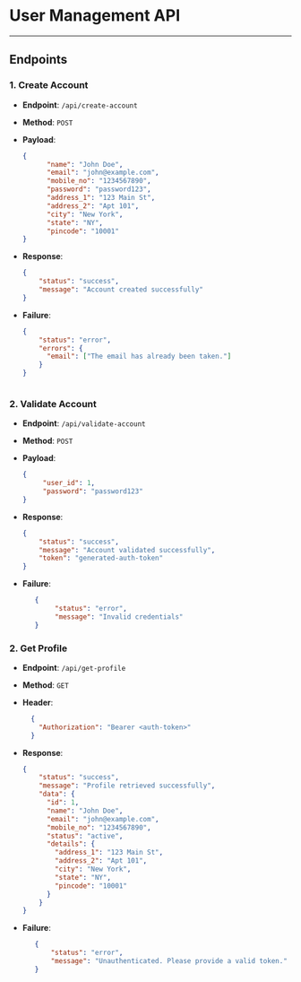 # User Management API


---

## Endpoints

### 1. **Create Account**

- **Endpoint**: `/api/create-account`
- **Method**: `POST`
- **Payload**:
  ```json
  {
        "name": "John Doe",
        "email": "john@example.com",
        "mobile_no": "1234567890",
        "password": "password123",
        "address_1": "123 Main St",
        "address_2": "Apt 101",
        "city": "New York",
        "state": "NY",
        "pincode": "10001"
  }

- **Response**:

  ```json
  {
      "status": "success",
      "message": "Account created successfully"
  }

- **Failure**:

  ```json
  {
      "status": "error",
      "errors": {
        "email": ["The email has already been taken."]
      }
  }



### 2. **Validate Account**

- **Endpoint**: `/api/validate-account`
- **Method**: `POST`
- **Payload**:
  ```json
  {
       "user_id": 1,
       "password": "password123"
  }

- **Response**:

  ```json
  {
      "status": "success",
      "message": "Account validated successfully",
      "token": "generated-auth-token"
  }

- **Failure**:

  ```json
     {
          "status": "error",
          "message": "Invalid credentials"
     }

### 2. **Get Profile**

- **Endpoint**: `/api/get-profile`
- **Method**: `GET`
- **Header**:

  ```json
    {
      "Authorization": "Bearer <auth-token>"
    }

- **Response**:

  ```json
  {
      "status": "success",
      "message": "Profile retrieved successfully",
      "data": {
        "id": 1,
        "name": "John Doe",
        "email": "john@example.com",
        "mobile_no": "1234567890",
        "status": "active",
        "details": {
          "address_1": "123 Main St",
          "address_2": "Apt 101",
          "city": "New York",
          "state": "NY",
          "pincode": "10001"
        }
      }
  }

- **Failure**:

  ```json
     {
         "status": "error",
         "message": "Unauthenticated. Please provide a valid token."
     }


